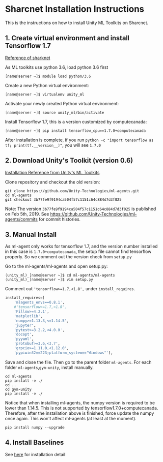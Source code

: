 # Sharcnet Installation Instructions
This is the instructions on how to install Unity ML Toolkits on Sharcnet.

## 1. Create virtual environment and install Tensorflow 1.7
[Reference of sharknet](https://docs.computecanada.ca/wiki/TensorFlow)

As ML toolkits use python 3.6, load python 3.6 first
```
[name@server ~]$ module load python/3.6
```
Create a new Python virtual environment:
```
[name@server ~]$ virtualenv unity_ml
```
Activate your newly created Python virtual environment:
```
[name@server ~]$ source unity_ml/bin/activate
```
Install Tensorflow 1.7, this is a version customized by computecanada:
```
[name@server ~]$ pip install tensorflow_cpu==1.7.0+computecanada
```
After installation is complete, if you run `python -c "import tensorflow as tf; print(tf.__version__)"`, you will see `1.7.0`

## 2. Download Unity's Toolkit (version 0.6)
[Installation Reference from Unity's ML Toolkits](https://github.com/Unity-Technologies/ml-agents/blob/master/docs/Installation.md)

Clone repository and checkout the old version:
```
git clone https://github.com/Unity-Technologies/ml-agents.git
cd ml-agents
git checkout 3b77fe9f9194ca504f57c1151c64c884d7d3f025
```
Note: The version `3b77fe9f9194ca504f57c1151c64c884d7d3f025` is published on Feb 5th, 2019. See https://github.com/Unity-Technologies/ml-agents/commits for commit histories.
## 3. Manual Install
As ml-agent only works for tensorflow 1.7, and the version number installed in this case is `1.7.0+computecanada`, the setup file cannot find tensorflow properly. So we comment out the version check from `setup.py`

Go to the ml-agents/ml-agents and open setup.py:
```
(unity_ml)_[name@server ~]$ cd ml-agents/ml-agents
(unity_ml)_[name@server ~]$ vim setup.py
```
Comment out `'tensorflow>=1.7,<1.8',` under `install_requires`.
```python
install_requires=[
    'mlagents_envs==0.8.1',
    #'tensorflow>=1.7,<1.8',
    'Pillow>=4.2.1',
    'matplotlib',
    'numpy>=1.13.3,<=1.14.5',
    'jupyter',
    'pytest>=3.2.2,<4.0.0',
    'docopt',
    'pyyaml',
    'protobuf>=3.6,<3.7',
    'grpcio>=1.11.0,<1.12.0',
    'pypiwin32==223;platform_system=="Windows"'],
```
Save and close the file. Then go to the parent folder `ml-agents`. For each folder `ml-agents`,`gym-unity`, install manually.
```
cd ml-agents
pip install -e ./
cd ..
cd gym-unity
pip install -e ./
```
Notice that when installing ml-agents, the numpy version is required to be lower than 1.14.5. This is not supported by tensorflow1.7.0+computecanada. Therefore, after the installation above is finished, force update the numpy once again. This won't affect ml-agents (at least at the moment).
```
pip install numpy --upgrade
```

## 4. Install Baselines
See [here](https://github.com/UWaterloo-ASL/ML_lite/blob/master/README.md) for installation detail
